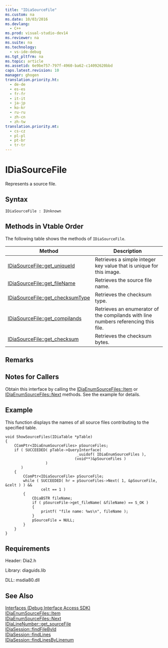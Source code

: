 ```yaml
---
title: "IDiaSourceFile"
ms.custom: na
ms.date: 10/03/2016
ms.devlang: 
  - C++
ms.prod: visual-studio-dev14
ms.reviewer: na
ms.suite: na
ms.technology: 
  - vs-ide-debug
ms.tgt_pltfrm: na
ms.topic: article
ms.assetid: 6e9be757-797f-4960-ba62-c14092620bbd
caps.latest.revision: 10
manager: ghogen
translation.priority.ht: 
  - de-de
  - es-es
  - fr-fr
  - it-it
  - ja-jp
  - ko-kr
  - ru-ru
  - zh-cn
  - zh-tw
translation.priority.mt: 
  - cs-cz
  - pl-pl
  - pt-br
  - tr-tr
---
```

# IDiaSourceFile
Represents a source file.  
  
## Syntax  
  
```  
IDiaSourceFile : IUnknown  
```  
  
## Methods in Vtable Order  
 The following table shows the methods of `IDiaSourceFile`.  
  
|Method|Description|  
|------------|-----------------|  
|[IDiaSourceFile::get_uniqueId](../VS_debugger/IDiaSourceFile--get_uniqueId.md)|Retrieves a simple integer key value that is unique for this image.|  
|[IDiaSourceFile::get_fileName](../VS_debugger/IDiaSourceFile--get_fileName.md)|Retrieves the source file name.|  
|[IDiaSourceFile::get_checksumType](../VS_debugger/IDiaSourceFile--get_checksumType.md)|Retrieves the checksum type.|  
|[IDiaSourceFile::get_compilands](../VS_debugger/IDiaSourceFile--get_compilands.md)|Retrieves an enumerator of the compilands with line numbers referencing this file.|  
|[IDiaSourceFile::get_checksum](../VS_debugger/IDiaSourceFile--get_checksum.md)|Retrieves the checksum bytes.|  
  
## Remarks  
  
## Notes for Callers  
 Obtain this interface by calling the [IDiaEnumSourceFiles::Item](../VS_debugger/IDiaEnumSourceFiles--Item.md) or [IDiaEnumSourceFiles::Next](../VS_debugger/IDiaEnumSourceFiles--Next.md) methods. See the example for details.  
  
## Example  
 This function displays the names of all source files contributing to the specified table.  
  
```cpp#  
void ShowSourceFiles(IDiaTable *pTable)  
{  
    CComPtr<IDiaEnumSourceFiles> pSourceFiles;  
    if ( SUCCEEDED( pTable->QueryInterface(  
                                _uuidof( IDiaEnumSourceFiles ),  
                               (void**)&pSourceFiles )  
                  )  
       )  
    {  
        CComPtr<IDiaSourceFile> pSourceFile;  
        while ( SUCCEEDED( hr = pSourceFiles->Next( 1, &pSourceFile, &celt ) ) &&  
                celt == 1 )  
        {  
            CDiaBSTR fileName;  
            if ( pSourceFile->get_fileName( &fileName) == S_OK )  
            {  
                printf( "file name: %ws\n", fileName );  
            }  
            pSourceFile = NULL;  
        }  
    }  
}  
```  
  
## Requirements  
 Header: Dia2.h  
  
 Library: diaguids.lib  
  
 DLL: msdia80.dll  
  
## See Also  
 [Interfaces (Debug Interface Access SDK)](../VS_debugger/Interfaces--Debug-Interface-Access-SDK-.md)   
 [IDiaEnumSourceFiles::Item](../VS_debugger/IDiaEnumSourceFiles--Item.md)   
 [IDiaEnumSourceFiles::Next](../VS_debugger/IDiaEnumSourceFiles--Next.md)   
 [IDiaLineNumber::get_sourceFile](../VS_debugger/IDiaLineNumber--get_sourceFile.md)   
 [IDiaSession::findFileById](../VS_debugger/IDiaSession--findFileById.md)   
 [IDiaSession::findLines](../VS_debugger/IDiaSession--findLines.md)   
 [IDiaSession::findLinesByLinenum](../VS_debugger/IDiaSession--findLinesByLinenum.md)